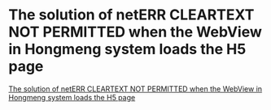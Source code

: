 # The solution of netERR CLEARTEXT NOT PERMITTED when the WebView in Hongmeng system loads the H5 page
[The solution of netERR CLEARTEXT NOT PERMITTED when the WebView in Hongmeng system loads the H5 page](https://aiwithcloud.com/2022/09/19/the_solution_of_neterr_cleartext_not_permitted_when_the_webview_in_hongmeng_system_loads_the_h5_page/)
